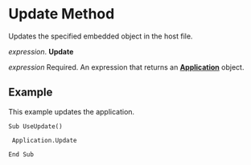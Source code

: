 
# Update Method

Updates the specified embedded object in the host file.

 _expression_. **Update**

 _expression_ Required. An expression that returns an **[Application](553a0ee2-83da-6d32-f082-15e93e7b0e4d.md)** object.


## Example

This example updates the application.


```
Sub UseUpdate() 
 
 Application.Update 
 
End Sub
```

